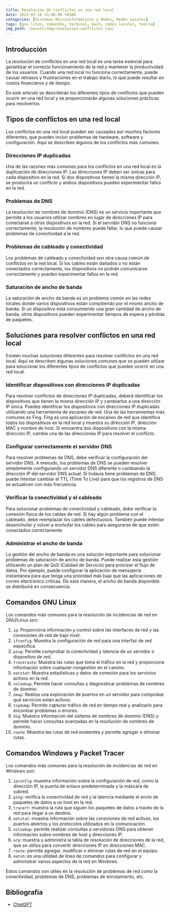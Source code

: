 ```yaml
---
title: Resolución de conflictos en una red local
date: 2023-03-16 13:00:00 +0100
categories: [Sistemas Microinformáticos y Redes, Redes Locales]
tags: [gnu linux, comandos, terminal, bash, redes locales, teoría]
img_path: /assets/img/resolucion-conflictos-lan/
---
```


## Introducción

La resolución de conflictos en una red local es una tarea esencial para garantizar el correcto funcionamiento de la red y mantener la productividad de los usuarios. Cuando una red local no funciona correctamente, puede causar retrasos y frustraciones en el trabajo diario, lo que puede resultar en costos financieros y de tiempo.

En este artículo se describirán los diferentes tipos de conflictos que pueden ocurrir en una red local y se proporcionarán algunas soluciones prácticas para resolverlos.

## Tipos de conflictos en una red local

Los conflictos en una red local pueden ser causados ​​por muchos factores diferentes, que pueden incluir problemas de hardware, software y configuración. Aquí se describen algunos de los conflictos más comunes:

### Direcciones IP duplicadas

Una de las razones más comunes para los conflictos en una red local es la duplicación de direcciones IP. Las direcciones IP deben ser únicas para cada dispositivo en la red. Si dos dispositivos tienen la misma dirección IP, se producirá un conflicto y ambos dispositivos pueden experimentar fallos en la red.

### Problemas de DNS

La resolución de nombres de dominio (DNS) es un servicio importante que permite a los usuarios utilizar nombres en lugar de direcciones IP para conectarse a otros dispositivos en la red. Si el servidor DNS no funciona correctamente, la resolución de nombres puede fallar, lo que puede causar problemas de conectividad a la red.

### Problemas de cableado y conectividad

Los problemas de cableado y conectividad son otra causa común de conflictos en la red local. Si los cables están dañados o no están conectados correctamente, los dispositivos no podrán comunicarse correctamente y pueden experimentar fallos en la red.

### Saturación de ancho de banda

La saturación de ancho de banda es un problema común en las redes locales donde varios dispositivos están compitiendo por el mismo ancho de banda. Si un dispositivo está consumiendo una gran cantidad de ancho de banda, otros dispositivos pueden experimentar tiempos de espera y pérdida de paquetes.

## Soluciones para resolver conflictos en una red local

Existen muchas soluciones diferentes para resolver conflictos en una red local. Aquí se describen algunas soluciones comunes que se pueden utilizar para solucionar los diferentes tipos de conflictos que pueden ocurrir en una red local.

### Identificar dispositivos con direcciones IP duplicadas

Para resolver conflictos de direcciones IP duplicadas, deberá identificar los dispositivos que tienen la misma dirección IP y cambiarlos a una dirección IP única. Puedes identificar los dispositivos con direcciones IP duplicadas utilizando una herramienta de escaneo de red. Una de las herramientas más comunes es Fing. Fing es una aplicación de escaneo de red que identifica todos los dispositivos en la red local y muestra su dirección IP, dirección MAC y nombre de host. Si encuentra dos dispositivos con la misma dirección IP, cambie una de las direcciones IP para resolver el conflicto.

### Configurar correctamente el servidor DNS

Para resolver problemas de DNS, debe verificar la configuración del servidor DNS. A menudo, los problemas de DNS se pueden resolver simplemente configurando un servidor DNS diferente o cambiando la dirección IP del servidor DNS actual. Si todavía tiene problemas de DNS, puede intentar cambiar el TTL (Time To Live) para que los registros de DNS se actualicen con más frecuencia.

### Verificar la conectividad y el cableado

Para solucionar problemas de conectividad y cableado, debe verificar la conexión física de los cables de red. Si hay algún problema con el cableado, debe reemplazar los cables defectuosos. También puede intentar desenchufar y volver a enchufar los cables para asegurarse de que estén conectados correctamente.

### Administrar el ancho de banda

La gestión del ancho de banda es una solución importante para solucionar problemas de saturación de ancho de banda. Puede realizar esta gestión utilizando un plan de QoS (Calidad de Servicio) para priorizar el flujo de datos. Por ejemplo, puede configurar la aplicación de mensajería instantánea para que tenga una prioridad más baja que las aplicaciones de correo electrónico críticas. De esta manera, el ancho de banda disponible se distribuirá en consecuencia.

## Comandos GNU Linux

Los comandos más comunes para la resolución de incidencias de red en GNU/Linux son:

1. `ip`: Proporciona información y control sobre las interfaces de red y las conexiones de red de bajo nivel.
1. `ifconfig`: Muestra la configuración de red para una interfaz de red específica.
1. `ping`: Permite comprobar la conectividad y latencia de un servidor o dispositivo de red.
1. `traceroute`: Muestra las rutas que toma el tráfico en la red y proporciona información sobre cualquier congestión en el camino.
1. `netstat`: Muestra estadísticas y datos de conexión para los servicios activos en la red.
1. `nslookup`: Permite hacer consultas y diagnosticar problemas de nombres de dominio.
1. `nmap`: Realiza una exploración de puertos en un servidor para comprobar qué servicios están activos.
1. `tcpdump`: Permite capturar tráfico de red en tiempo real y analizarlo para encontrar problemas o errores.
1. `dig`: Muestra información del sistema de nombres de dominio (DNS) y permite hacer consultas avanzadas en la resolución de nombres de dominio.
1. `route`: Muestra las rutas de red existentes y permite agregar o eliminar rutas.

## Comandos Windows y Packet Tracer

Los comandos más comunes para la resolución de incidencias de red en Windows son:

1. `ipconfig`: muestra información sobre la configuración de red, como la dirección IP, la puerta de enlace predeterminada y la máscara de subred.
1. `ping`: verifica la conectividad de red y la latencia mediante el envío de paquetes de datos a un host en la red.
1. `tracert`: muestra la ruta que siguen los paquetes de datos a través de la red para llegar a un destino.
1. `netstat`: muestra información sobre las conexiones de red activas, los puertos abiertos y los protocolos utilizados en la comunicación.
1. `nslookup`: permite realizar consultas a servidores DNS para obtener información sobre nombres de host y direcciones IP.
1. `arp`: muestra y administra la tabla de resolución de direcciones de la red, que se utiliza para convertir direcciones IP en direcciones MAC.
1. `route`: permite agregar, modificar o eliminar rutas de red en el equipo.
1. `netsh`: es una utilidad de línea de comandos para configurar y administrar varios aspectos de la red en Windows.

Estos comandos son útiles en la resolución de problemas de red como la conectividad, problemas de DNS, problemas de enrutamiento, etc.

## Bibliografía

- [ChatGPT](https://chat-gpt.org/chat)